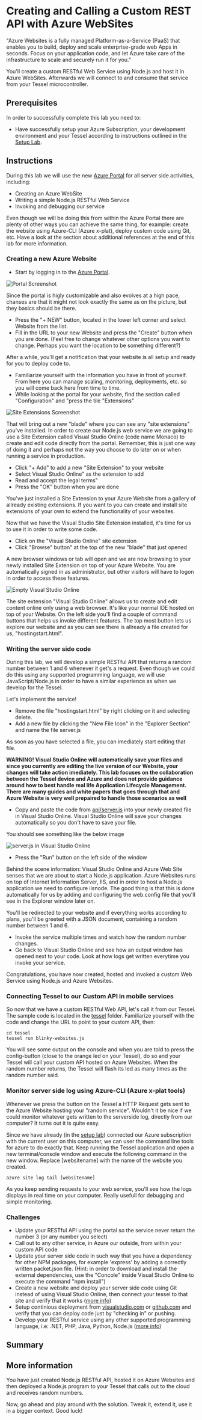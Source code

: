 Creating and Calling a Custom REST API with Azure WebSites
==========================================================

"Azure Websites is a fully managed Platform-as-a-Service (PaaS) that enables you to build, deploy and scale enterprise-grade web Apps in seconds. Focus on your application code, and let Azure take care of the infrastructure to scale and securely run it for you."

You'll create a custom RESTful Web Service using Node.js and host it in Azure WebSites. Afterwards we will connect to and consume that service from your Tessel microcontroller.

Prerequisites
-------------

In order to successfully complete this lab you need to:

* Have successfully setup your Azure Subscription, your development environment and your Tessel according to instructions outlined in the [Setup Lab](../_setup).

Instructions
------------

During this lab we will use the new [Azure Portal](http://portal.azure.com) for all server side activities, including:

* Creating an Azure WebSite
* Writing a simple Node.js RESTful Web Service
* Invoking and debugging our service

Even though we will be doing this from within the Azure Portal there are plenty of other ways you can achieve the same thing, for example: create the website using Azure-CLI (Azure x-plat), deploy custom code using Git, etc. Have a look at the section about additional references at the end of this lab for more information.

### Creating a new Azure Website

* Start by logging in to the [Azure Portal](http://portal.azure.com).

![Portal Screenshot](images/portal.png)

Since the portal is higly customizable and also evolves at a high pace, chanses are that it might not look exactly the same as on the picture, but they basics should be there.

* Press the "+ NEW" button, located in the lower left corner and select Website from the list.
* Fill in the URL to your new Website and press the "Create" button when you are done. (Feel free to change whatever other options you want to change. Perhaps you want the location to be something different?)

After a while, you'll get a notification that your website is all setup and ready for you to deploy code to.

* Familiarize yourself with the information you have in front of yourself. From here you can manage scaling, monitoring, deployments, etc. so you will come back here from time to time.
* While looking at the portal for your website, find the section called "Configuration" and "press the tile "Extensions"

![Site Extensions Screenshot](images/site-extensions.png)

That will bring out a new "blade" where you can see any "site extensions" you've installed. In order to create our Node.js web service we are going to use a Site Extension called Visual Studio Online (code name Monaco) to create and edit code directly from the portal. Remember, this is just one way of doing it and perhaps not the way you choose to do later on or when running a service in production.

* Click "+ Add" to add a new "Site Extension" to your website
* Select Visual Studio Online" as the extension to add
* Read and accept the legal terms"
* Press the "OK" button when you are done

You've just installed a Site Extension to your Azure Website from a gallery of allready existing extensions. If you want to you can create and install site extensions of your own to extend the functionality of your websites.

Now that we have the Visual Studio Site Extension installed, it's time for us to use it in order to write some code.

* Click on the "Visual Studio Online" site extension
* Click "Browse" button" at the top of the new "blade" that just opened

A new browser windows or tab will open and we are now browsing to your newly installed Site Extension on top of your Azure Website. You are automatically signed in as administrator, but other visitors will have to logon in order to access these features.

![Empty Visual Studio Online](images/empty-visual-studio-online.png)

The site extension "Visual Studio Online" allows us to create and edit content online only using a web browser. It's like your normal IDE hosted on top of your Website. On the left side you'll find a couple of command buttons that helps us invoke different features. The top most button lets us explore our website and as you can see there is allready a file created for us, "hostingstart.html".

### Writing the server side code

 During this lab, we will develop a simple RESTful API that returns a random number between 1 and 6 whenever it get's a request. Even though we could do this using any supported programming language, we will use JavaScript/Node.js in order to have a similar experience as when we develop for the Tessel.

Let's implement the service!

* Remove the file "hostingstart.html" by right clicking on it and selecting delete.
* Add a new file by clicking the "New File Icon" in the "Explorer Section" and name the file server.js

As soon as you have selected a file, you can imediately start editing that file.

**WARNING! Visual Studio Online will automatically save your files and since you currently are editing the live version of our Website, your changes will take action imediately. This lab focuses on the collaboration between the Tessel device and Azure and does not provide guidance around how to best handle real life Application Lifecycle Management. There are many guides and white papers that goes through that and Azure Website is very well prepaired to handle those scenarios as well**

* Copy and paste the code from [api/server.js](api/server.js) into your newly created file in Visual Studio Online. Visual Studio Online will save your changes automatically so you don't have to save your file.

You should see something like the below image

![server.js in Visual Studio Online](images/serverjs-visual-studio-online.png)

* Press the "Run" button on the left side of the window

Behind the scene information: Visual Studio Online and Azure Web Site senses that we are about to start a Node.js application. Azure Websites runs on top of Internet Information Server, IIS, and in order to host a Node.js application we need to configure iisnode. The good thing is that this is done automatically for us by adding and configuring the web.config file that you'll see in the Explorer window later on.

You'll be redirected to your website and if everything works according to plans, you'll be greeted with a JSON document, containing a random number between 1 and 6.

* Invoke the service multiple times and watch how the random number changes.
* Go back to Visual Studio Online and see how an output window has opened next to your code. Look at how logs get written everytime you invoke your service.

Congratulations, you have now created, hosted and invoked a custom Web Service using Node.js and Azure Websites.

### Connecting Tessel to our Custom API in mobile services

So now that we have a custom RESTful Web API, let's call it from our Tessel. The sample code is located in the [tessel](tessel) folder. Familiarize yourself with the code and change the URL to point to your custom API, then:

	cd tessel
	tessel run blinky-websites.js

You will see some output on the console and when you are told to press the config-button (close to the orange led on your Tessel), do so and your Tessel will call your custom API hosted on Azure Websites. When the random number returns, the Tessel will flash its led as many times as the random number said.

### Monitor server side log using Azure-CLI (Azure x-plat tools)

Whenever we press the button on the Tessel a HTTP Request gets sent to the Azure Website hosting your "random service". Wouldn't it be nice if we could monitor whatever gets written to the serverside log, directly from our computer? It turns out it is quite easy.

Since we have already (in the [setup lab](../_setup)) connected our Azure subscription with the current user on this computer, we can user the command line tools for azure to do exactly that. Keep running the Tessel application and open a new terminal/console window and execute the following command in the new window. Replace [websitename] with the name of the website you created.

	azure site log tail [websitename]

As you keep sending requests to your web service, you'll see how the logs displays in real time on your computer. Really usefull for debugging and simple monitoring.

### Challenges

* Update your RESTful API using the portal so the service never return the number 3 (or any number you select)
* Call out to any other service, in Azure our outside, from within your custom API code
* Update your server side code in such way that you have a dependency for other NPM packages, for example 'express' by adding a correctly written packet.json file. (Hint: in order to download and install the external dependencies, use the "Concole" inside Visual Studio Online to execute the command "npm install")
* Create a new website and deploy your server side code using Git instead of using Visual Studio Online, then connect your tessel to that site and verify that it works ([more info](http://azure.microsoft.com/en-us/documentation/articles/web-sites-deploy/))
* Setup continious deployment from [visualstudio.com](http://visualstudio.com) or [github.com](http://github.com) and verify that you can deploy code just by "checking in" or pushing.
* Develop your RESTful service using any other supported programming language, i.e: .NET, PHP, Java, Python, Node.js ([more info](http://azure.microsoft.com/en-us/documentation/services/websites/))

Summary
-------

More information
----------------

You have just created Node.js RESTful API, hosted it on Azure Websites and then deployed a Node.js program to your Tessel that calls out to the cloud and receives random numbers.

Now, go ahead and play around with the solution. Tweak it, extend it, use it in a bigger context. Good luck!
